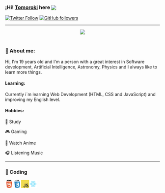 ### ¡Hi! [Tomoroki][website] here <img  align="center" width="60" hight="150" src="https://media.giphy.com/media/gM5qFksULw54NMWyry/giphy.gif">

[![Twitter Follow](https://img.shields.io/twitter/follow/_Tomoroki_?color=%231DA1F2&label=Tomoroki&logo=twitter&style=for-the-badge)](https://twitter.com/_Tomoroki_) [![GitHub followers](https://img.shields.io/github/followers/Tomoroki?color=181717&label=Tomoroki&logo=github&style=for-the-badge)](https://github.com/Tomoroki)

---

<center><img width="600" hight="400" src="https://media.giphy.com/media/gUnRTJ0zqHJRe/giphy.gif"></center>

</br>

### 💬 About me:

Hi, I'm 19 years old and I'm a person with a great interest in Software development, Artificial Intelligence, Astronomy, Physics and I always like to learn more things.

#### Learning:

Currently i´m learning Web Development (HTML, CSS and JavaScript) and improving my English level.

#### Hobbies:

📓 Study

🎮 Gaming

🌌 Watch Anime

🎧 Listening Music

---

### 🚀 Coding

<img align="left" alt="HTML5" width="26px" src="https://raw.githubusercontent.com/github/explore/80688e429a7d4ef2fca1e82350fe8e3517d3494d/topics/html/html.png" />
<img align="left" alt="CSS3" width="26px" src="https://raw.githubusercontent.com/github/explore/80688e429a7d4ef2fca1e82350fe8e3517d3494d/topics/css/css.png" />
<img align="left" alt="JavaScript" width="26px" src="https://raw.githubusercontent.com/github/explore/80688e429a7d4ef2fca1e82350fe8e3517d3494d/topics/javascript/javascript.png" />
<img align="left" alt="React" width="26px" src="https://raw.githubusercontent.com/github/explore/80688e429a7d4ef2fca1e82350fe8e3517d3494d/topics/react/react.png" />

<!-- LINKS -->

[website]: https://alejandro-webfreelancer.netlify.app/
